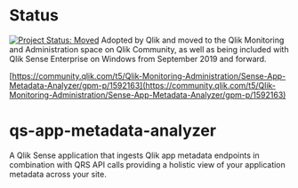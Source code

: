# Status
[![Project Status: Moved](https://www.repostatus.org/badges/latest/moved.svg)](https://www.repostatus.org/#moved) Adopted by Qlik and moved to the Qlik Monitoring and Administration space on Qlik Community, as well as being included with Qlik Sense Enterprise on Windows from September 2019 and forward.  

[https://community.qlik.com/t5/Qlik-Monitoring-Administration/Sense-App-Metadata-Analyzer/gpm-p/1592163](https://community.qlik.com/t5/Qlik-Monitoring-Administration/Sense-App-Metadata-Analyzer/gpm-p/1592163)

# qs-app-metadata-analyzer
A Qlik Sense application that ingests Qlik app metadata endpoints in combination with QRS API calls providing a holistic view of your application metadata across your site.